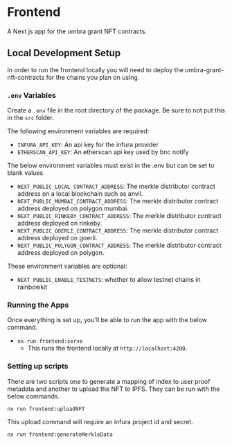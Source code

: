# Frontend

A Next js app for the umbra grant NFT contracts.

## Local Development Setup

In order to run the frontend locally you will need to deploy the umbra-grant-nft-contracts for the chains you plan on using.

### `.env` Variables

Create a `.env` file in the root directory of the package. Be sure to not put this in the `src` folder.

The following environment variables are required:

- `INFURA_API_KEY`: An api key for the infura provider
- `ETHERSCAN_API_KEY`: An etherscan api key used by bnc notify

The below environment variables must exist in the .env but can be set to blank values

- `NEXT_PUBLIC_LOCAL_CONTRACT_ADDRESS`: The merkle distributor contract address on a local blockchain such as anvil.
- `NEXT_PUBLIC_MUMBAI_CONTRACT_ADDRESS`: The merkle distributor contract address deployed on polygon mumbai.
- `NEXT_PUBLIC_RINKEBY_CONTRACT_ADDRESS`: The merkle distributor contract address deployed on rinkeby.
- `NEXT_PUBLIC_GOERLI_CONTRACT_ADDRESS`: The merkle distributor contract address deployed on goerli.
- `NEXT_PUBLIC_POLYGON_CONTRACT_ADDRESS`: The merkle distributor contract address deployed on polygon.

These environment variables are optional:

- `NEXT_PUBLIC_ENABLE_TESTNETS`: whether to allow testnet chains in rainbowkit

### Running the Apps

Once everything is set up, you'll be able to run the app with the below command.

- `nx run frontend:serve`
  - This runs the frontend locally at `http://localhost:4200`.

### Setting up scripts

There are two scripts one to generate a mapping of index to user proof metadata and another to upload the NFT to IPFS. They can be run with the below commands.

`nx run frontend:uploadNFT`

This upload command will require an infura project id and secret.

`nx run frontend:generateMerkleData`
